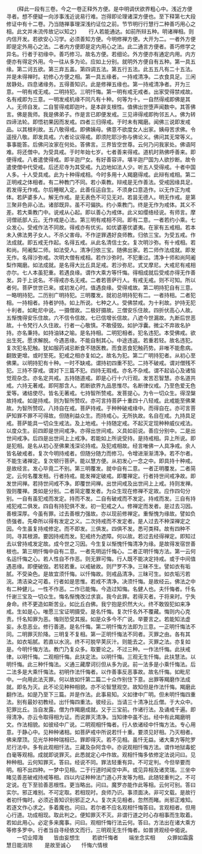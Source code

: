 <!-- { "loadSidebar": true } -->
　　(释此一段有三卷。今之一卷正释外方便。是中明调伏欲界粗心中。浅近方便寻者。想不便疑一向涉事浅近说易行难。岂得即论理诸深方便也。至下释第七大段修证中有十二卷。乃当随禅事理深浅约证位之前。节节明行行慧行二种善巧用心之相。此文并未流传故记以知之)
　　行人若能通达。如前所辩五种。明诸禅相。则内信开发。若欲安心习学。必须善知方便。今明修禅方便。大开为二。一者外方便即是定外用心之法。二者内方便即是定内用心之法。此二通言方便者。善巧修学之异名。行者于初缘中。善巧修习。故名方便。若细论。外方便亦有通定内用。内方便亦有得定外用。今一往从多为论。应如上分别。就明外方便自有五种。第一具五缘。第二诃五欲。第三弃五盖。第四调五法。第五行五法。此五五凡有二十五法。并是未得禅时。初修心方便之相。第一具五缘者。一持戒清净。二衣食具足。三闲居静处。四息诸缘务。五得善知识。此是修禅五缘也。第一持戒清净者。开为三意。一明有戒无戒。二明持犯。三明忏悔。第一明有戒无戒者。出家受得禁戒故。名有戒即为三意。一明发戒机缘不同凡有十种。何等为十。一自然得戒即佛是其人。无师自发。二自誓得戒即迦叶。是本辟支根性。值佛出世堕声闻数中。其答佛言。佛是我师。我是佛弟子。作是言已即便发戒。三见谛得戒即拘邻五人。佛为转四谛法轮。即悟初果因而发戒。四者三归得戒。于时未有羯磨。闻佛三说即发戒品。以其根利故。五八敬得戒。即佛姨母。佛意不欲度女人出家。姨母苦求佛。令遥授八敬。即发具戒。六者论议得戒。即须陀耶沙弥与佛论义。佛问其无常等义。事事能答。后佛问汝家在何处。答佛言。三界皆空世尊。云何乃问我家处。佛语阿难。将还僧中。为受具戒。于时年始七岁。七者善来得戒。道机时熟佛呼善来。即便得戒。八者遣使得戒。即半迦尸女。有好善容评。堪半迦尸国为人欲抄断。故令遣使僧中代受戒。后还尼寺为其受戒。九边地如法人少。听五人受得戒。十者中国人多。十人受具戒。此为十种得戒相。今时多用十人羯磨得戒。此辩有戒相。第二正明戒之体相者。有二种教门不同。若小乘教。辩戒是无作善法。受戒因缘具足。若发得无作戒。尔后睡眠入定。此善任运自生。不须身口意造作。以无作正为戒体。若萨婆多人。解无作戒。是无表色不可见无对。若昙无德人。明无作戒。是第三聚非色非心法。诸部既异。虽不可偏执。约小乘教门。终是无作为戒体。其义不差。若大乘教门中。说戒从心起。即以善心为戒体。此义如缨络经说。有师言。摩诃僧祇部人云。无作戒是心法。第三明有戒相不同。即有二意。一者若约小乘。七众发心。受戒作法不同故。得戒亦有优劣。如优婆塞优婆夷。在家有五戒相。若本未入佛法男子女人。不杀父害母。不作逆罪遇好良师教。归依三宝。为受五戒。作法成就。即五戒无作起。名得五戒。从此名清信士女。复次明沙弥。有十戒相。若和尚。阿阇梨二师。如法受人。清净归依三宝。随佛出家。若二师作法成就。即发无作。名得沙弥戒。次明大僧有戒相。若作沙弥时。不犯重过。清净十师和尚阿阇梨作羯磨。如法成就。是名得大比丘具足戒。若沙弥尼。式叉摩尼。大戒尼有戒相亦尔。七人本虽犯重。若遇良缘。谓作大乘方等忏悔。得相成就后受戒亦得无作善发。异于上说名。不得戒亦名无戒。二者若菩萨行人。有戒无戒。则不可知。所以者何。菩萨世世已来。或初发心时。值遇良缘。受得戒故。第二明持犯自有三意。一略明持犯。二历别广明持犯。三明覆发。就初总明持犯有二。一者持相。二者犯相。一持相者。持者护持。如上所说。七种之人。受佛禁戒。为十利故。护持无犯十利者。如毗尼中说。一摄僧故。二极好摄故。三僧安乐住故。四折伏高心人故。五惭愧得安乐住故。六不信令信故。七已信增长信故。八遮今世漏故。九断后世恶故。十令梵行人久住故。行者一心敬慎。不敢侵毁。如护浮囊。微尘不弃故名护持。亦名秉持。如持油钵之喻。是名持相。二明犯相者。犯名违犯。本受佛戒。欲出生死。愿求解脱。今遇恶缘。不能自制其心。中途违返。若重若轻。故名违犯。复次犯名犯触。犹如服药诫忌断食不随医教。而食恶食犯触药势。非唯不能愈病。翻致更增。或时至死。犯戒之相亦复如之。故名为犯。第二广明持犯者。从初心至佛果。以明持犯有十种。一时不缺戒。谓持初四重不犯。二持不破戒。谓对僧残不犯。三持不穿戒。谓对下三篇不犯。四持无瑕戒。亦名不杂戒。谓不起谄心及诸恼觉观杂念。亦名定共戒。五持随道戒。即是心行十六行观。发苦忍智慧。亦名道共戒。六持无著戒。即阿那含人。若断欲界九品思惟尽。名断律仪戒。乃至色爱无色爱等。诸结使尽。皆名无著戒。七持智所赞戒。发菩提心。为令一切众生。得涅槃故持戒。如是持戒。则为智所赞叹。亦可言持菩萨十重四十八轻戒。此戒能至佛果故。为智所赞叹。八持自在戒。菩萨持戒。于种种破戒缘中。而得自在。亦可言菩萨知罪不罪不可得故。但随利益众生。而持戒心。无所执故。名自在戒。九持具足戒。菩萨能具一切众生戒法。及上地戒。十持随定戒。不起灭定现种种威仪戒法。以度众生。前四即是世间戒净。亦得出世间戒。义具如前说。善应分别中。二是出世间戒净。后四是出世间上上戒净。若能如上所说受持。是持戒相。异上所说。即是犯相。是名从初心至佛果浅深论持戒。及犯戒相故。经言唯佛一人具净戒。余人皆名破戒者。复次今明持戒者。但随分随力而修习。令增进渐渐清净。若不尔者。不能生诸禅定。复次顿行菩萨。能以慧方便。从初发心一念之中。即具持十种戒。是故经言。发心毕竟二不别。第三明覆发。就中自有二意。一者正明覆发。二者简定。云何名覆发相。行者持戒。能发禅定破戒。即覆禅定。行者持世间戒净故。即发世间禅。若持世间戒不净。即覆世间禅。出世间戒及出世间上上戒。持则发禅。毁则覆禅。类如是分别。二者简定覆发者。为众生现在修禅不定故。应作四句分别。一自有虽犯戒而发定。持而不发。二自有破戒而不发定。持戒而发。三自有持戒犯戒二俱发。四自有持犯俱不发。初一犯戒之人。修禅定而发者。是过去习因。善根深厚。今虽有罪。过去善根力强故。亦以现前修禅定。重惭愧为缘故。譬如负债强者。先牵所以得有发定之义。二次持戒而不发定者。是人过去不种深禅定之因。今生虽复持戒修定。而不即发。三俱发。四俱不发。悉可类释。故有四种不同。寻其根源。要因持戒而发。犯戒终为遮障。何以故。若过去经得禅定。即知过去以曾持戒发定故。成今世之习因。今生复以惭愧忏悔清净为缘。是故得发宿世善根也。第三明忏悔中自有二意。一者先明运忏悔心。二者正明忏悔方法。第一云何名运忏悔之心。若人性自不作恶。则无罪可悔。行人既不能决定持戒。或于中间值遇恶缘。即便破毁。若轻若重。以戒破故。则尸罗不净。三昧不生。譬如衣有垢腻。不受染色。是故宜须忏悔。以忏悔故。则戒品清净。三昧可生。如衣垢污若浣。清洁染之可着。行者如是思惟。若戒不清净。决须忏悔。是故经云。佛法之中有二种健儿。一性不作恶。二作已能悔。今造过知悔。名健人也。夫忏悔者。忏名忏谢三宝及一切众生。悔名惭愧改过求哀。我今此罪。若得灭者。于将来时。宁失身命。终不更造如斯苦业。如比丘白佛。我宁抱是炽然大火。终不敢毁犯如来净戒。生如是心。唯愿三宝证明摄受。是名忏悔。复次忏名外不覆藏。悔则内心克责。忏名知罪为恶。悔则恐受其报。如是众多今不广说。举要言之。若能知法虚妄。永息恶业。修行善道。是名忏悔。第二明忏悔方法即为三意。一正明忏悔法不同。二明罪灭阶降。三明复不复相。第一正明忏悔法不同者。灭罪之由。各有其法。如衣垢腻。若直以水浣。终不可脱早荚灰汁。则能去之。灭罪之法。亦复如是。今明忏悔方法。教门乃复众多。取要论之。不过三种。一作法忏悔。此扶戒律。以明忏悔。二观相忏悔。此扶定法。以明忏悔。三观无生忏悔。此扶慧法。以明忏悔。此三种忏悔法。义通三藏摩诃衍但从多为说。前一法多是小乘忏悔法。后二法多是大乘忏悔法。初明作法忏悔者。以作善事反恶事故。故名忏悔。如毗尼中。一向用此法灭罪。何以故如忏第二篇二十众作别住下意。出罪等羯磨作法成就。即名为灭。此不论见种种相貌。亦不论智慧观空。故知但是作法忏悔。羯磨此翻作法。如是乃至下三篇。并是作法。此事易知。义如律中广明。但未明忏悔四重法。别有最妙初教经。出忏悔四重法。彼经云。当请三十清净比丘僧。于大众中。犯罪比丘。当自发露。僧为作羯磨成就。又于三宝前。作诸行法。及诵戒千遍。即得清净。亦云令取得相为证。而说罪灭清净。当知律中虽不出。经中有此羯磨明文。作法相貌。如彼经中广说。二明观相忏悔者。行人依诸经中忏悔方法。专心用意。于静心中。见种种诸相。如菩萨戒中所说若忏十重。要须见好相。乃灭相者。佛来摩顶。见光华种种瑞相已。罪即得灭。若不见相。虽忏无益。诸大乘方等陀罗尼行法中。多有此观相忏法。三藏及杂阿含中。亦说观相忏悔方法。谓作地狱毒蛇白毫等观相。成就即说罪灭。此悉就定心中作故。观相忏悔多依修定法说问曰。见种种相。云何知罪灭。答曰。经说不同。罪法轻重有异。不可定判。今但举要而明。相不出四种。一梦中见相。二于行道时闻空中声。或见异相及诸灵瑞。三坐中睹见善恶破戒持戒等相。四以内证种种法门道心开发等为相。此随轻重判之。不可定说。在下至验善恶根性。更当略出。问曰。魔罗亦能作此等相。云何可别。答曰实尔。邪正难别。不可定取。若相现时。良师乃识。事须面决。非可文载。是故行者初忏悔时。必须近善知识别邪正之人。复次夫见相者。忽然而睹。尚邪正难知。若逐文作心求之。多着魔也。问曰。若尔者不应名观相忏悔答曰。言观相者。但用心行道。功成相现。取此判之。便知罪灭不灭。非谓行道之时心存相事而生取着。若如此用心。必定多来魔事。问曰。观相忏悔行法云何。答曰。方法出在诸大乘方等修多罗中。行者当自寻经依文而行。三明观无生忏悔者。如普贤观经中偈说。
　　一切业障海　　皆由妄想生
　　若欲忏悔者　　端坐念实相
　　众罪如霜露　　慧日能消除
　　是故至诚心　　忏悔六情根
